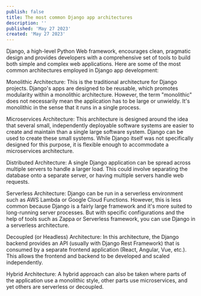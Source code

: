 ```yaml
---
publish: false
title: The most common Django app architectures
description: ''
published: 'May 27 2023'
created: 'May 27 2023'
---
```


Django, a high-level Python Web framework, encourages clean, pragmatic design and provides developers with a comprehensive set of tools to build both simple and complex web applications. Here are some of the most common architectures employed in Django app development:

Monolithic Architecture: This is the traditional architecture for Django projects. Django's apps are designed to be reusable, which promotes modularity within a monolithic architecture. However, the term "monolithic" does not necessarily mean the application has to be large or unwieldy. It's monolithic in the sense that it runs in a single process.

Microservices Architecture: This architecture is designed around the idea that several small, independently deployable software systems are easier to create and maintain than a single large software system. Django can be used to create these small systems. While Django itself was not specifically designed for this purpose, it is flexible enough to accommodate a microservices architecture.

Distributed Architecture: A single Django application can be spread across multiple servers to handle a larger load. This could involve separating the database onto a separate server, or having multiple servers handle web requests.

Serverless Architecture: Django can be run in a serverless environment such as AWS Lambda or Google Cloud Functions. However, this is less common because Django is a fairly large framework and it's more suited to long-running server processes. But with specific configurations and the help of tools such as Zappa or Serverless framework, you can use Django in a serverless architecture.

Decoupled (or Headless) Architecture: In this architecture, the Django backend provides an API (usually with Django Rest Framework) that is consumed by a separate frontend application (React, Angular, Vue, etc.). This allows the frontend and backend to be developed and scaled independently.

Hybrid Architecture: A hybrid approach can also be taken where parts of the application use a monolithic style, other parts use microservices, and yet others are serverless or decoupled.
